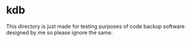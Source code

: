 # kdb
This directory is just made for testing purposes of code backup software designed by me so please ignore the same.
